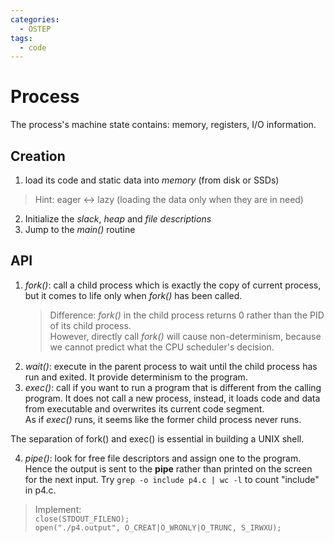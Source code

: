 ```yaml
---
categories: 
  - OSTEP
tags:
  - code
---
```

# Process

The process's machine state contains: memory, registers, I/O information.

## Creation
1. load its code and static data into *memory* (from disk or SSDs)  
  > Hint: eager <-> lazy (loading the data only when they are in need)
2. Initialize the *slack*, *heap* and *file descriptions*
3. Jump to the *main()* routine

## API
1. *fork()*: call a child process which is exactly the copy of current process, but it comes to life only when *fork()* has been called.  
   > Difference: *fork()* in the child process returns 0 rather than the PID of its child process.  
   However, directly call *fork()* will cause non-determinism, because we cannot predict what the CPU scheduler's decision.
2. *wait()*: execute in the parent process to wait until the child process has run and exited. It provide determinism to the program.
3. *exec()*: call if you want to run a program that is different from the calling program. It does not call a new process, instead, it loads code and data from executable and overwrites its current code segment.  
  As if *exec()* runs, it seems like the former child process never runs.

The separation of fork() and exec() is essential in building a UNIX shell.

4. *pipe()*: look for free file descriptors and assign one to the program. Hence the output is sent to the **pipe** rather than printed on the screen for the next input. Try `grep -o include p4.c | wc -l` to count "include" in p4.c.  
  > Implement:   
    `close(STDOUT_FILENO);`  
    `open("./p4.output", O_CREAT|O_WRONLY|O_TRUNC, S_IRWXU);`
